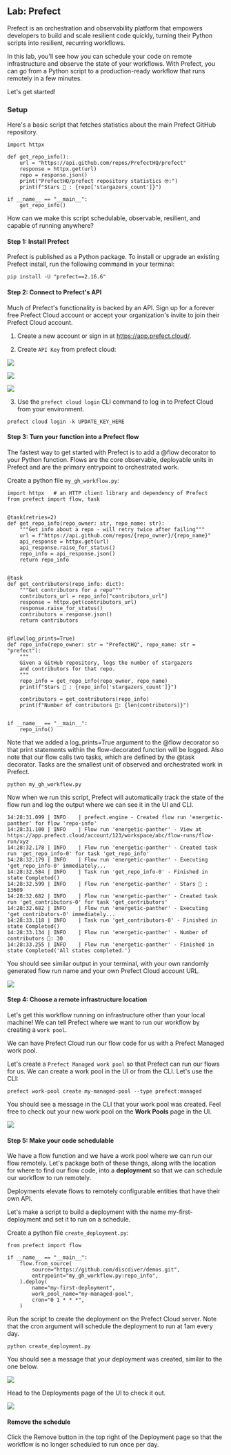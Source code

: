## Lab: Prefect 

Prefect is an orchestration and observability platform that empowers developers to build and scale resilient code quickly, turning their Python scripts into resilient, recurring workflows.

In this lab, you'll see how you can schedule your code on remote infrastructure and observe the state of your workflows. With Prefect, you can go from a Python script to a production-ready workflow that runs remotely in a few minutes.

Let's get started!

### Setup

Here's a basic script that fetches statistics about the main Prefect GitHub repository.

```
import httpx

def get_repo_info():
    url = "https://api.github.com/repos/PrefectHQ/prefect"
    response = httpx.get(url)
    repo = response.json()
    print("PrefectHQ/prefect repository statistics 🤓:")
    print(f"Stars 🌠 : {repo['stargazers_count']}")

if __name__ == "__main__":
    get_repo_info()
```

How can we make this script schedulable, observable, resilient, and capable of running anywhere?

#### Step 1: Install Prefect

Prefect is published as a Python package. To install or upgrade an existing Prefect install, run the following command in your terminal:

`pip install -U "prefect==2.16.6"`


#### Step 2: Connect to Prefect's API

Much of Prefect's functionality is backed by an API. Sign up for a forever free Prefect Cloud account or accept your organization's invite to join their Prefect Cloud account.

1. Create a new account or sign in at https://app.prefect.cloud/.

2. Create `API Key` from prefect cloud:

![](./images/16_1.png)

![](./images/16_2.png)

![](./images/17.png)

3. Use the `prefect cloud login` CLI command to log in to Prefect Cloud from your environment.

`prefect cloud login -k UPDATE_KEY_HERE `


#### Step 3: Turn your function into a Prefect flow

The fastest way to get started with Prefect is to add a @flow decorator to your Python function. Flows are the core observable, deployable units in Prefect and are the primary entrypoint to orchestrated work.

Create a python file `my_gh_workflow.py`:

```
import httpx   # an HTTP client library and dependency of Prefect
from prefect import flow, task


@task(retries=2)
def get_repo_info(repo_owner: str, repo_name: str):
    """Get info about a repo - will retry twice after failing"""
    url = f"https://api.github.com/repos/{repo_owner}/{repo_name}"
    api_response = httpx.get(url)
    api_response.raise_for_status()
    repo_info = api_response.json()
    return repo_info


@task
def get_contributors(repo_info: dict):
    """Get contributors for a repo"""
    contributors_url = repo_info["contributors_url"]
    response = httpx.get(contributors_url)
    response.raise_for_status()
    contributors = response.json()
    return contributors


@flow(log_prints=True)
def repo_info(repo_owner: str = "PrefectHQ", repo_name: str = "prefect"):
    """
    Given a GitHub repository, logs the number of stargazers
    and contributors for that repo.
    """
    repo_info = get_repo_info(repo_owner, repo_name)
    print(f"Stars 🌠 : {repo_info['stargazers_count']}")

    contributors = get_contributors(repo_info)
    print(f"Number of contributors 👷: {len(contributors)}")


if __name__ == "__main__":
    repo_info()
```

Note that we added a log_prints=True argument to the @flow decorator so that print statements within the flow-decorated function will be logged. Also note that our flow calls two tasks, which are defined by the @task decorator. Tasks are the smallest unit of observed and orchestrated work in Prefect.

`python my_gh_workflow.py`

Now when we run this script, Prefect will automatically track the state of the flow run and log the output where we can see it in the UI and CLI.

```
14:28:31.099 | INFO    | prefect.engine - Created flow run 'energetic-panther' for flow 'repo-info'
14:28:31.100 | INFO    | Flow run 'energetic-panther' - View at https://app.prefect.cloud/account/123/workspace/abc/flow-runs/flow-run/xyz
14:28:32.178 | INFO    | Flow run 'energetic-panther' - Created task run 'get_repo_info-0' for task 'get_repo_info'
14:28:32.179 | INFO    | Flow run 'energetic-panther' - Executing 'get_repo_info-0' immediately...
14:28:32.584 | INFO    | Task run 'get_repo_info-0' - Finished in state Completed()
14:28:32.599 | INFO    | Flow run 'energetic-panther' - Stars 🌠 : 13609
14:28:32.682 | INFO    | Flow run 'energetic-panther' - Created task run 'get_contributors-0' for task 'get_contributors'
14:28:32.682 | INFO    | Flow run 'energetic-panther' - Executing 'get_contributors-0' immediately...
14:28:33.118 | INFO    | Task run 'get_contributors-0' - Finished in state Completed()
14:28:33.134 | INFO    | Flow run 'energetic-panther' - Number of contributors 👷: 30
14:28:33.255 | INFO    | Flow run 'energetic-panther' - Finished in state Completed('All states completed.')
```

You should see similar output in your terminal, with your own randomly generated flow run name and your own Prefect Cloud account URL.

![](./images/18.png)

#### Step 4: Choose a remote infrastructure location

Let's get this workflow running on infrastructure other than your local machine! We can tell Prefect where we want to run our workflow by creating a `work pool`.

We can have Prefect Cloud run our flow code for us with a Prefect Managed work pool.

Let's create a `Prefect Managed work pool` so that Prefect can run our flows for us. We can create a work pool in the UI or from the CLI. Let's use the CLI:

`prefect work-pool create my-managed-pool --type prefect:managed`

You should see a message in the CLI that your work pool was created. Feel free to check out your new work pool on the **Work Pools** page in the UI.

![](./images/18_2.png)

#### Step 5: Make your code schedulable

We have a flow function and we have a work pool where we can run our flow remotely. Let's package both of these things, along with the location for where to find our flow code, into a **deployment** so that we can schedule our workflow to run remotely.

Deployments elevate flows to remotely configurable entities that have their own API.

Let's make a script to build a deployment with the name my-first-deployment and set it to run on a schedule.

Create a python file `create_deployment.py`:

```
from prefect import flow

if __name__ == "__main__":
    flow.from_source(
        source="https://github.com/discdiver/demos.git",
        entrypoint="my_gh_workflow.py:repo_info",
    ).deploy(
        name="my-first-deployment",
        work_pool_name="my-managed-pool",
        cron="0 1 * * *",
    )
```

Run the script to create the deployment on the Prefect Cloud server. Note that the cron argument will schedule the deployment to run at 1am every day.


`python create_deployment.py`

You should see a message that your deployment was created, similar to the one below.

![](./images/20.png)

Head to the Deployments page of the UI to check it out.

![](./images/19.png)

#### Remove the schedule

Click the Remove button in the top right of the Deployment page so that the workflow is no longer scheduled to run once per day.
